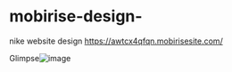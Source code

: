 # mobirise-design-
nike website design
https://awtcx4qfqn.mobirisesite.com/

Glimpse![image](https://user-images.githubusercontent.com/86517874/135975437-4433f5c6-833d-41ae-ac66-54f20b7b9d2e.png)
